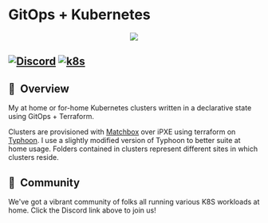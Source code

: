 # GitOps + Kubernetes

<p align="center"><img src="https://i.imgur.com/p1RzXjQ.png"><br></p>

[![Discord](https://img.shields.io/badge/discord-chat-7289DA.svg?maxAge=60&style=flat-square)](https://discord.gg/Yv2gzFy)  [![k8s](https://img.shields.io/badge/k8s-v1.20.0-orange?maxAge=60&style=flat-square)](https://kubernetes.io)
---

## :book:&nbsp; Overview

My at home or for-home Kubernetes clusters written in a declarative state using GitOps + Terraform.

Clusters are provisioned with [Matchbox](https://github.com/poseidon/matchbox) over iPXE using terraform on [Typhoon](https://github.com/anthr76/typhoon). I use a slightly modified version of Typhoon to better suite at home usage. Folders contained in clusters represent different sites in which clusters reside.

## :pushpin:&nbsp; Community

We've got a vibrant community of folks all running various K8S workloads at home. Click the Discord link above to join us!
